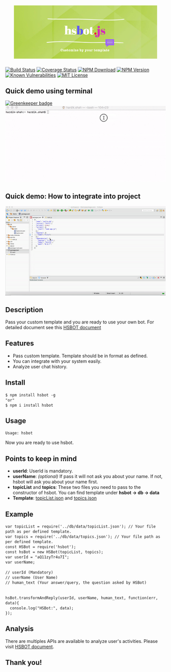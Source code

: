 <h1 align="center">
  <img width="450" src="./docs/img/logo.png" alt="hsbot.js">
  <br>
</h1>

[![Build Status](https://travis-ci.org/hrdk108/hsbot.svg?style=plastic)](https://travis-ci.org/hrdk108/hsbot) [![Coverage Status](https://img.shields.io/coveralls/github/hrdk108/hsbot.svg?branch=master)](https://coveralls.io/github/hrdk108/hsbot?branch=master) [![NPM Download](https://img.shields.io/npm/dt/hsbot.svg?style=plastic)](https://www.npmjs.com/package/hsbot) [![NPM Version](https://img.shields.io/npm/v/hsbot.svg?style=plastic)](https://www.npmjs.com/package/hsbot) [![Known Vulnerabilities](https://snyk.io/test/github/hrdk108/hsbot/badge.svg?style=plastic)](https://snyk.io/test/github/hrdk108/hsbot) [![MIT License](https://img.shields.io/badge/license-MIT-blue.svg?style=plastic)](https://github.com/hrdk108/hsbot/blob/master/LICENSE)

## Quick demo using terminal

[![Greenkeeper badge](https://badges.greenkeeper.io/hrdk108/hsbot.svg)](https://greenkeeper.io/)
![DEMO](./docs/img/hsbot_terminal_demo.gif)

## Quick demo: How to integrate into project
![DEMO](./docs/img/hsbot_project_demo.gif)

## Description

Pass your custom template and you are ready to use your own bot.
For detailed document see this [HSBOT document](https://hrdk108.github.io/hsbot/)

## Features

- Pass custom template. Template should be in format as defined.
- You can integrate with your system easily.
- Analyze user chat history.

## Install

```
$ npm install hsbot -g
"or"
$ npm i install hsbot
```
## Usage
```
Usage: hsbot
```
Now you are ready to use hsbot.

## Points to keep in mind

* __userId__: UserId is mandatory.
* __userName__: *(optional)* If pass it will not ask you about your name. If not, hsbot will ask you about your name first.
* __topicList__ and __topics__: These two files you need to pass to the constructor of hsbot. You can find template under __hsbot -> db -> data__
* __Template__: [topicList.json](https://github.com/hrdk108/hsbot/blob/master/db/data/topicList.json) and [topics.json](https://github.com/hrdk108/hsbot/blob/master/db/data/topics.json)

## Example

```
var topicList = require('../db/data/topicList.json'); // Your file path as per defined template.
var topics = require('../db/data/topics.json'); // Your file path as per defined template.
const HSBot = require('hsbot');
const hsBot = new HSBot(topicList, topics);
var userId = "aQ11zyTr4u7I";
var userName;
 
// userId (Mandatory)
// userName (User Name)
// human_text (Your answer/query, the question asked by HSBot)


hsBot.transformAndReply(userId, userName, human_text, function(err, data){
  console.log("HSBot:", data);
});

```

## Analysis
There are multiples APIs are available to analyze user's activities.
Please visit [HSBOT document](https://hrdk108.github.io/hsbot/).

## Thank you!